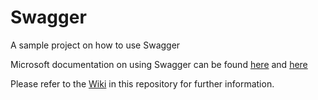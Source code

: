 # Swagger
A sample project on how to use Swagger


Microsoft documentation on using Swagger can be found [here](https://docs.microsoft.com/en-us/aspnet/core/tutorials/web-api-help-pages-using-swagger?view=aspnetcore-2.2) and [here](https://docs.microsoft.com/en-us/aspnet/core/tutorials/getting-started-with-swashbuckle?view=aspnetcore-2.2&tabs=visual-studio)

Please refer to the [Wiki](https://github.com/pdejonghe/Swagger/wiki) in this repository for further information.
